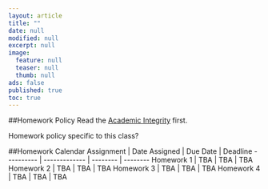 ```yaml
---
layout: article
title: ""
date: null
modified: null
excerpt: null
image: 
  feature: null
  teaser: null
  thumb: null
ads: false
published: true
toc: true
---
```


##Homework Policy
Read the [Academic Integrity](http://www.faculty.umd.edu/teach/integrity.html) first.

Homework policy specific to this class?

##Homework Calendar
Assignment | Date Assigned | Due Date | Deadline
---------- | ------------- | -------- | --------
Homework 1 | TBA           | TBA      | TBA
Homework 2 | TBA           | TBA      | TBA
Homework 3 | TBA           | TBA      | TBA
Homework 4 | TBA           | TBA      | TBA
